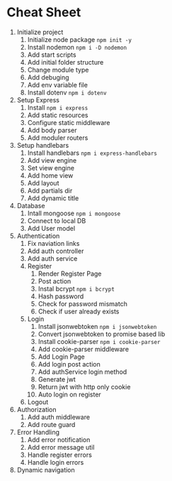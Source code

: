 # Cheat Sheet

1. Initialize project 
   1. Initialize node package `npm init -y`
   2. Install nodemon `npm i -D nodemon`
   3. Add start scripts
   4. Add initial folder structure
   5. Change module type
   6. Add debuging
   7. Add env variable file
   8. Install dotenv `npm i dotenv`
2. Setup Express
   1. Install `npm i express`
   2. Add static resources
   3. Configure static middleware
   4. Add body parser
   5. Add moduler routers
3. Setup handlebars
   1. Install handlebars `npm i express-handlebars`
   2. Add view engine
   3. Set view engine
   4. Add home view
   5. Add layout
   6. Add partials dir
   7. Add dynamic title
4. Database
   1. Intall mongoose `npm i mongoose`
   2. Connect to local DB
   3. Add User model
5. Authentication
   1. Fix naviation links
   2. Add auth controller
   3. Add auth service
   4. Register
      1. Render Register Page
      2. Post action
      3. Instal bcrypt `npm i bcrypt`
      4. Hash password
      5. Check for password mismatch
      6. Check if user already exists
   5. Login
      1. Install jsonwebtoken `npm i jsonwebtoken`
      2. Convert jsonwebtoken to promise based lib
      3. Install cookie-parser `npm i cookie-parser`
      4. Add cookie-parser middleware
      5. Add Login Page
      6. Add login post action
      7. Add authService login method
      8. Generate jwt
      9. Return jwt with http only cookie
      10. Auto login on register
   6. Logout
6. Authorization
   1. Add auth middleware
   2. Add route guard
7. Error Handling
   1. Add error notification
   2. Add error message util
   3. Handle register errors
   4. Handle login errors
8. Dynamic navigation